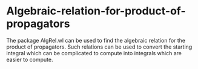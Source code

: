 # Algebraic-relation-for-product-of-propagators
The package AlgRel.wl can be used to find the algebraic relation for the product of propagators. Such relations can be used to convert the starting integral which can be complicated to compute into integrals which are easier to compute. 
